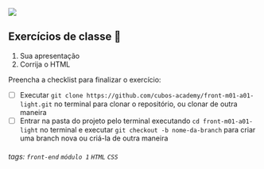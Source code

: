 ![](https://i.imgur.com/xG74tOh.png)

## Exercícios de classe 🏫

1. Sua apresentação
2. Corrija o HTML

Preencha a checklist para finalizar o exercício:

- [ ] Executar `git clone https://github.com/cubos-academy/front-m01-a01-light.git` no terminal para clonar o repositório, ou clonar de outra maneira
- [ ] Entrar na pasta do projeto pelo terminal executando `cd front-m01-a01-light` no terminal e executar `git checkout -b nome-da-branch` para criar uma branch nova ou criá-la de outra maneira

###### tags: `front-end` `módulo 1` `HTML` `CSS`
